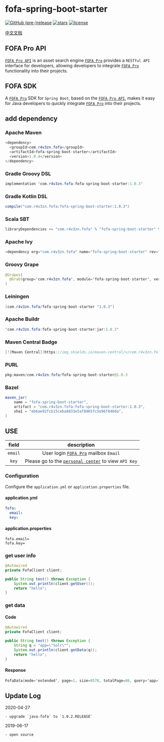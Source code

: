 # fofa-spring-boot-starter

[![GitHub (pre-)release](https://img.shields.io/github/release/0nise/fofa-spring-boot-starter/all.svg)](https://github.com/0nise/fofa-java/releases)
[![stars](https://img.shields.io/github/stars/0nise/fofa-spring-boot-starter.svg)](https://github.com/0nise/fofa-java/stargazers)
[![license](https://img.shields.io/github/license/0nise/fofa-spring-boot-starter.svg)](https://github.com/0nise/fofa-java/blob/master/LICENSE)

[中文文档](https://github.com/0nise/fofa-spring-boot-starter/blob/master/README_zh.md)

## FOFA Pro API
[`FOFA Pro API`](https://fofa.so/api) is an asset search engine [`FOFA Pro`](https://fofa.so) provides a `RESTful API` interface for developers, allowing developers to integrate [`FOFA Pro`](https://fofa.so) functionality into their projects.

## FOFA SDK

A [`FOFA Pro`](https://fofa.so) SDK for `Spring Boot`, based on the [`FOFA Pro API`](https://fofa.so/api), makes it easy for Java developers to quickly integrate [`FOFA Pro`](https://fofa.so) into their projects.

## add dependency

### Apache Maven

```java
<dependency>
  <groupId>com.r4v3zn.fofa</groupId>
  <artifactId>fofa-spring-boot-starter</artifactId>
  <version>1.0.4</version>
</dependency>
```

### Gradle Groovy DSL

```java
implementation 'com.r4v3zn.fofa:fofa-spring-boot-starter:1.0.3'
```

### Gradle Kotlin DSL

```java
compile("com.r4v3zn.fofa:fofa-spring-boot-starter:1.0.3")
```

### Scala SBT

```java
libraryDependencies += "com.r4v3zn.fofa" % "fofa-spring-boot-starter" % "1.0.3"
```

### Apache Ivy

```java
<dependency org="com.r4v3zn.fofa" name="fofa-spring-boot-starter" rev="1.0.3" />
```

### Groovy Grape

```java
@Grapes(
  @Grab(group='com.r4v3zn.fofa', module='fofa-spring-boot-starter', version='1.0.3')
)
```

### Leiningen

```java
[com.r4v3zn.fofa/fofa-spring-boot-starter "1.0.3"]
```

### Apache Buildr

```java
'com.r4v3zn.fofa:fofa-spring-boot-starter:jar:1.0.3'
```

### Maven Central Badge

```java
[![Maven Central](https://img.shields.io/maven-central/v/com.r4v3zn.fofa/fofa-spring-boot-starter.svg?label=Maven%20Central)](https://search.maven.org/search?q=g:%22com.r4v3zn.fofa%22%20AND%20a:%22fofa-spring-boot-starter%22)
```

### PURL

```java
pkg:maven/com.r4v3zn.fofa/fofa-spring-boot-starter@1.0.3
```

### Bazel

```java
maven_jar(
    name = "fofa-spring-boot-starter",
    artifact = "com.r4v3zn.fofa:fofa-spring-boot-starter:1.0.3",
    sha1 = "eb6ae92fcb15ceba8833e5af8965fc5e96f840da",
)
```

## USE

|field|description|
|:---------:|:-----------------:|
| `email` |User login [`FOFA Pro`](https://fofa.so) mailbox `Email`|
|`key`| Please go to the [`personal center`](https://fofa.so/user/users/info) to view `API Key`|

### Configuration

Configure the `application.yml` or `application.properties` file.

#### application.yml
```yaml
fofa:
  email: 
  key: 
```
#### application.properties
```properties
fofa.email=
fofa.key=
```

### get user info

```java
@Autowired
private FofaClient client;

public String test() throws Exception {
    System.out.println(client.getUser());
    return "hello";
}
```

### get data

#### Code

```java
@Autowired
private FofaClient client;

public String test() throws Exception {
    String q = "app=\"Solr\"";
    System.out.println(client.getData(q));
    return "hello";
}
```

#### Response

```java
FofaData{mode='extended', page=1, size=8578, totalPage=86, query='app="Solr"', results=[52.204.201.10:8080, 39.106.133.253:8081, 168.61.45.247:3000, 185.145.32.101:9090, 47.92.153.193:8083, https://54.177.198.16:9443, https://46.137.115.176, 109.202.145.150:9090, 18.229.36.175, https://52.65.18.222, 94.103.24.81, 128.119.168.198:8080, 45.56.107.121:8090, 159.65.33.96:8080, 165.28.246.132, 34.205.15.100:8080, 3.89.155.86, 101.200.142.15:8099, 45.56.91.166:8090, 107.21.102.229, 89.28.161.145:8083, 35.165.137.220, 162.243.2.73:32768, 3.82.255.95:8080, 52.22.6.26, 96.126.97.74:8090, https://solr.swoonery.com, 63.34.225.181:8083, 18.223.238.90:7777, 167.99.252.65:8081, 18.232.114.197, 96.126.104.116:8090, 52.17.255.254, 101.201.145.141:8888, 13.228.98.189, 52.66.197.212:8081, 34.226.45.218:9443, 36.111.196.193:8082, 52.80.87.182, 97.107.133.44:8090, 173.255.217.135:8080, 34.199.97.120:8081, 52.17.131.156, https://13.55.200.182:443, 23.23.104.210, 54.68.95.160, https://54.77.13.29:8082, 66.175.209.109:8090, 52.200.107.211:8080, 104.130.124.46:7777, 192.231.177.172:8090, 54.221.155.2, 203.135.191.199:8080, 218.93.127.8:9080, 101.251.241.194:8081, 115.79.204.120:8888, 39.106.23.13:8180, https://52.16.231.131:8080, 52.5.53.165:8080, 39.106.180.220:8180, 52.67.86.138, https://52.26.130.143, 52.37.105.68, 23.239.19.16:8090, 52.58.193.2, 168.218.15.134, 52.44.108.125:9443, 76.210.250.82:32768, 52.71.163.53, 92.243.20.10:8080, 157.249.39.129, www.marineparts.us:8983, 185.135.12.139:8080, 123.207.239.114:8082, 66.175.209.253:8090, 66.175.209.38:8090, 173.255.223.210:8090, 14.29.118.239:20000, 70.142.24.61:8080, 3.87.173.6:8001, 47.107.106.243:20000, 101.201.117.191, 118.190.215.162, 116.203.141.150:8080, 58.250.149.11:8085, 3.88.123.255, 173.255.216.58:8090, 14.139.13.78:8080, 54.149.94.198, 142.93.183.248:8082, 216.47.157.209:8090, 202.202.240.113:7777, 198.101.238.25:8080, 52.66.72.8:8888, 92.243.20.10:8081, 23.239.23.20:8090, 39.107.94.23:8888, 79.137.82.228:8083, 120.55.191.189:8010, 52.21.16.23:8080]}
```

## Update Log

2020-04-27

    - upgrade `java-fofa` to `1.0.2.RELEASE`

2019-06-17

    - open source
